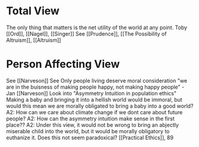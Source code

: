 # Total View
The only thing that matters is the net utility of the world at any point.
Toby [[Ord]], [[Nagel]], [[Singer]] 
See [[Prudence]], [[The Possibility of Altruism]], [[Altruism]]




# Person Affecting View
See [[Narveson]]
See 
Only people living deserve moral consideration
	"we are in the buisness of making people happy, not making happy people" - Jan [[Narveson]]
	Look into "Asymmetry Intuition in population ethics" Making a baby and bringing it into a hellish world would be immoral, but would this mean we are morally obligated to bring a baby into a good world?
		A2: How can we care about climate change if we dont care about future people?
		A2: How can the asymmetry intuition make sense in the first place??
		A2: Under this view, it would not be wrong to bring an abjectly miserable child into the world, but it would be morally obligatory to euthanize it. Does this not seem paradoxical? [[Practical Ethics]], 89